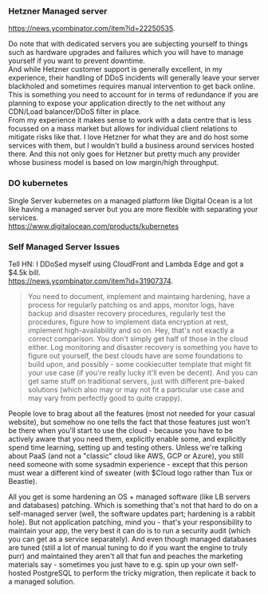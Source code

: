 ### Hetzner Managed server 

https://news.ycombinator.com/item?id=22250535.  

Do note that with dedicated servers you are subjecting yourself to things such as hardware upgrades and failures which you will have to manage yourself if you want to prevent downtime.   
And while Hetzner customer support is generally excellent, in my experience, their handling of DDoS incidents will generally leave your server blackholed and sometimes requires manual intervention to get back online.    
This is something you need to account for in terms of redundance if you are planning to expose your application directly to the net without any CDN/Load balancer/DDoS filter in place.   
From my experience it makes sense to work with a data centre that is less focussed on a mass market but allows for individual client relations to mitigate risks like that. I love Hetzner for what they are and do host some services with them, but I wouldn't build a business around services hosted there.
And this not only goes for Hetzner but pretty much any provider whose business model is based on low margin/high throughput.     


### DO kubernetes
Single Server kubernetes on a managed platform like Digital Ocean is a lot like having a managed server but you are more flexible with separating your services.    
https://www.digitalocean.com/products/kubernetes   



### Self Managed Server Issues
 Tell HN: I DDoSed myself using CloudFront and Lambda Edge and got a $4.5k bill.   
https://news.ycombinator.com/item?id=31907374.   
> You need to document, implement and maintaing hardening, have a process for regularly patching os and apps, monitor logs, have backup and disaster recovery procedures, regularly test the procedures, figure how to implement data encryption at rest, implement high-availability and so on.
Hey, that's not exactly a correct comparison. You don't simply get half of those in the cloud either. Log monitoring and disaster recovery is something you have to figure out yourself, the best clouds have are some foundations to build upon, and possibly - some cookiecutter template that might fit your use case (if you're really lucky it'll even be decent). And you can get same stuff on traditional servers, just with different pre-baked solutions (which also may or may not fit a particular use case and may vary from perfectly good to quite crappy).    

People love to brag about all the features (most not needed for your casual website), but somehow no one tells the fact that those features just won't be there when you'll start to use the cloud - because you have to be actively aware that you need them, explicitly enable some, and explicitly spend time learning, setting up and testing others. Unless we're talking about PaaS (and not a "classic" cloud like AWS, GCP or Azure), you still need someone with some sysadmin experience - except that this person must wear a different kind of sweater (with $Cloud logo rather than Tux or Beastie).    

All you get is some hardening an OS + managed software (like LB servers and databases) patching. Which is something that's not that hard to do on a self-managed server (well, the software updates part; hardening is a rabbit hole). But not application patching, mind you - that's your responsibility to maintain your app, the very best it can do is to run a security audit (which you can get as a service separately). And even though managed databases are tuned (still a lot of manual tuning to do if you want the engine to truly purr) and maintained they aren't all that fun and peaches the marketing materials say - sometimes you just have to e.g. spin up your own self-hosted PostgreSQL to perform the tricky migration, then replicate it back to a managed solution.  
